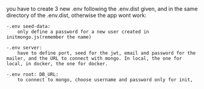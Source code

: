 you have to create 3 new .env following the .env.dist given, and in the same directory of the .env.dist, otherwise the app wont work:

    -.env seed-data:
        only define a password for a new user created in initmongo.js(remember the name)

    -.env server:
        have to define port, seed for the jwt, email and password for the mailer, and the URL to connect with mongo. In local, the one for local, in docker, the one for docker.

    -.env root: DB_URL:
        to connect to mongo, choose username and password only for init,
